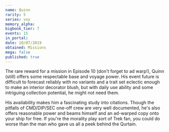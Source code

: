 ```yaml
---
name: Quinn
rarity: 5
series: voy
memory_alpha:
bigbook_tier: 7
events: 15
in_portal:
date: 10/07/2019
obtained: Missions
mega: false
published: true
---
```


The rare reward for a mission in Episode 10 (don't forget to ad warp!), Quinn (still) offers some respectable base and voyage power. His event future is difficult to forecast reliably with no variants and a trait set eclectic enough to make an interior decorator blush, but with daily use ability and some intriguing collection potential, he might not need them.

His availability makes him a fascinating study into citations. Though the pitfalls of CMD/DIP/SEC one-off crew are very well documented, he's also offers reasonable power and beams himself and an ad-warped copy onto your ship for free. If you're the morality play sort of Trek fan, you could do worse than the man who gave us all a peek behind the Qurtain.
